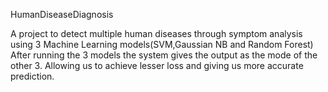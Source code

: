 HumanDiseaseDiagnosis


A project to detect multiple human diseases through symptom analysis using 3 Machine Learning models(SVM,Gaussian NB and Random Forest) 
After running the 3 models the system gives the output as the mode of the other 3. Allowing us to achieve lesser loss and giving us more accurate prediction.
